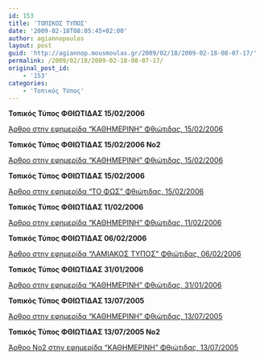 ```yaml
---
id: 153
title: 'ΤΟΠΙΚΟΣ ΤΥΠΟΣ'
date: '2009-02-18T08:05:45+02:00'
author: agiannopoulos
layout: post
guid: 'http://agiannop.mousmoulas.gr/2009/02/18/2009-02-18-08-07-17/'
permalink: /2009/02/18/2009-02-18-08-07-17/
original_post_id:
    - '153'
categories:
    - 'Τοπικός Τύπος'
---
```


**Τοπικός Τύπος ΦΘΙΩΤΙΔΑΣ 15/02/2006**

[Άρθρο στην εφημερίδα “ΚΑΘΗΜΕΡΙΝΗ” Φθιώτιδας, 15/02/2006](http://localhost:8000/wp-content/uploads/2009/02/1502062.pdf)

**Τοπικός Τύπος ΦΘΙΩΤΙΔΑΣ 15/02/2006 Νο2**

[Άρθρο στην εφημερίδα “ΚΑΘΗΜΕΡΙΝΗ” Φθιώτιδας, 15/02/2006](http://localhost:8000/wp-content/uploads/2009/02/150206_22.pdf)

**Τοπικός Τύπος ΦΘΙΩΤΙΔΑΣ 15/02/2006**

[Άρθρο στην εφημερίδα “ΤΟ ΦΩΣ” Φθιώτιδας, 15/02/2006](http://localhost:8000/wp-content/uploads/2009/02/150206_32.pdf)

**Τοπικός Τύπος ΦΘΙΩΤΙΔΑΣ 11/02/2006**

[Άρθρο στην εφημερίδα “ΚΑΘΗΜΕΡΙΝΗ” Φθιώτιδας, 11/02/2006](http://localhost:8000/wp-content/uploads/2009/02/1102062.pdf)

**Τοπικός Τύπος ΦΘΙΩΤΙΔΑΣ 06/02/2006**

[Άρθρο στην εφημερίδα “ΛΑΜΙΑΚΟΣ ΤΥΠΟΣ” Φθιώτιδας, 06/02/2006](http://localhost:8000/wp-content/uploads/2009/02/0602062.pdf)

**Τοπικός Τύπος ΦΘΙΩΤΙΔΑΣ 31/01/2006**

[Άρθρο στην εφημερίδα “ΚΑΘΗΜΕΡΙΝΗ” Φθιώτιδας, 31/01/2006](http://localhost:8000/wp-content/uploads/2009/02/3101062.pdf)

**Τοπικός Τύπος ΦΘΙΩΤΙΔΑΣ 13/07/2005**

[Άρθρο στην εφημερίδα “ΚΑΘΗΜΕΡΙΝΗ” Φθιώτιδας, 13/07/2005](http://localhost:8000/wp-content/uploads/2009/02/1307052.pdf)

**Τοπικός Τύπος ΦΘΙΩΤΙΔΑΣ 13/07/2005 No2**

[Άρθρο Νο2 στην εφημερίδα “ΚΑΘΗΜΕΡΙΝΗ” Φθιώτιδας, 13/07/2005](http://localhost:8000/wp-content/uploads/2009/02/130705b2.pdf)